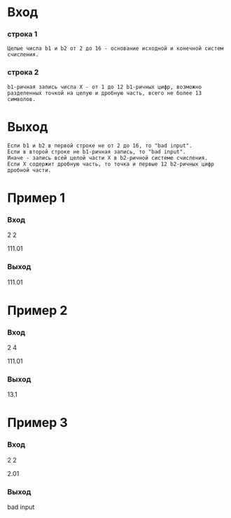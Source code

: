 # Вход
### строка 1
	Целые числа b1 и b2 от 2 до 16 - основание исходной и конечной систем счисления.
### строка 2
	b1-ричная запись числа X - от 1 до 12 b1-ричных цифр, возможно разделенных точкой на целую и дробную часть, всего не более 13 символов.
# Выход
	Если b1 и b2 в первой строке не от 2 до 16, то "bad input".
	Если в второй строке не b1-ричная запись, то "bad input".
	Иначе - запись всей целой части X в b2-ричной системе счисления.
	Если X содержит дробную часть, то точка и первые 12 b2-ричных цифр дробной части.
 
# Пример 1
### Вход
2 2

111.01
### Выход
111.01

# Пример 2
### Вход
2 4

111.01
### Выход
13.1

# Пример 3
### Вход
2 2

2.01
### Выход
bad input
